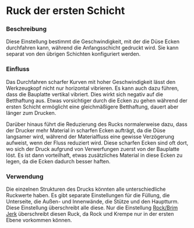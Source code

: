 Ruck der ersten Schicht
====
### **Beschreibung**
Diese Einstellung bestimmt die Geschwindigkeit, mit der die Düse Ecken durchfahren kann, während die Anfangsschicht gedruckt wird. Sie kann separat von den übrigen Schichten konfiguriert werden.

### **Einfluss**
Das Durchfahren scharfer Kurven mit hoher Geschwindigkeit lässt den Werkzeugkopf nicht nur horizontal vibrieren. Es kann auch dazu führen, dass die Bauplatte vertikal vibriert. Dies wirkt sich negativ auf die Betthaftung aus. Etwas vorsichtiger durch die Ecken zu gehen während der ersten Schicht ermöglicht eine gleichmäßigere Betthaftung, dauert aber länger zum Drucken.

Darüber hinaus führt die Reduzierung des Rucks normalerweise dazu, dass der Drucker mehr Material in scharfen Ecken aufträgt, da die Düse langsamer wird, während der Materialfluss eine gewisse Verzögerung aufweist, wenn der Fluss reduziert wird. Diese scharfen Ecken sind oft dort, wo sich der Druck aufgrund von Verwerfungen zuerst von der Bauplatte löst. Es ist dann vorteilhaft, etwas zusätzliches Material in diese Ecken zu legen, da die Ecken dadurch besser haften.

### **Verwendung**
Die einzelnen Strukturen des Drucks könnten alle unterschiedliche Ruckwerte haben. Es gibt separate Einstellungen für die Füllung, die Unterseite, die Außen- und Innenwände, die Stütze und den Hauptturm. Diese Einstellung überschreibt alle diese. Nur die Einstellung [Rock/Brim Jerk](jerk_skirt_brim.md) überschreibt diesen Ruck, da Rock und Krempe nur in der ersten Ebene vorkommen können.